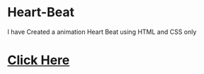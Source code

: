 # Heart-Beat
I have Created a animation Heart Beat using HTML and CSS only
<a href="https://shahriarkabir04.github.io/heart-beat/"><h1>Click Here</h1></a>
